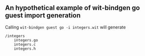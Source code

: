 ## An hypothetical example of wit-bindgen go guest import generation

Calling `wit-bindgen guest go -i integers.wit` will generate

```
/integers
    integers.go
    integers.c
    integers.h
```